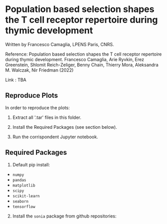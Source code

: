 # Population based selection shapes the T cell receptor repertoire during thymic development

Written by Francesco Camaglia, LPENS Paris, CNRS.

Reference: Population based selection shapes the T cell receptor repertoire during thymic development. Francesco Camaglia, Arie Ryvkin, Erez Greenstein, Shlomit Reich-Zeliger, Benny Chain, Thierry Mora, Aleksandra M. Walczak, Nir Friedman (2022)

Link : TBA

## Reproduce Plots

In order to reproduce the plots:

1) Extract all '.tar' files in this folder.

2) Install the Required Packages (see section below).

3) Run the corrispondent Jupyter notebook.

## Required Packages

1) Default pip install:
- `numpy`
- `pandas`
- `matplotlib`
- `scipy`
- `scikit-learn`
- `seaborn`
- `tensorflow`

2) Install the `sonia` package from github repositories:


